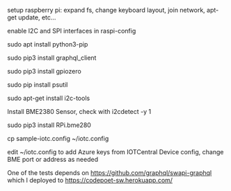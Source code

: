 setup raspberry pi: expand fs, change keyboard layout, join network, apt-get update, etc...

enable I2C and SPI interfaces in raspi-config

sudo apt install python3-pip

sudo pip3 install graphql_client

sudo pip3 install gpiozero

sudo pip install psutil

sudo apt-get install i2c-tools

Install BME2380 Sensor, check with i2cdetect -y 1

sudo pip3 install RPi.bme280

cp sample-iotc.config ~/iotc.config

edit ~/iotc.config to add Azure keys from IOTCentral Device config, change BME port or address as needed

One of the tests depends on https://github.com/graphql/swapi-graphql which I deployed to https://codepoet-sw.herokuapp.com/
